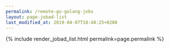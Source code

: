 ```yaml
---
permalink: /remote-go-golang-jobs
layout: page-jobad-list
last_modified_at: 2019-04-07T18:48:25+0200
---
```

{% include render_jobad_list.html permalink=page.permalink %}

